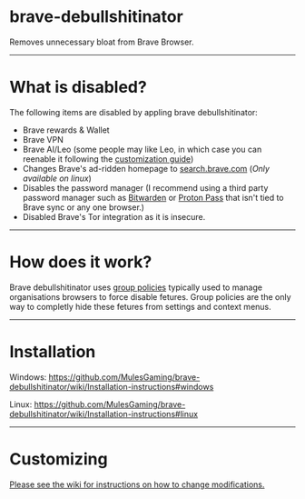 # brave-debullshitinator
Removes unnecessary bloat from Brave Browser.

-------

# What is disabled?

The following items are disabled by appling brave debullshitinator:

* Brave rewards & Wallet
* Brave VPN
* Brave AI/Leo (some people may like Leo, in which case you can reenable it following the [customization guide](https://github.com/MulesGaming/brave-debullshitinator/wiki/Customization))
* Changes Brave's ad-ridden homepage to [search.brave.com](https://search.brave.com) (*Only available on linux*)
* Disables the password manager (I recommend using a third party password manager such as [Bitwarden](https://bitwarden.com) or [Proton Pass](https://proton.me/pass) that isn't tied to Brave sync or any one browser.)
* Disabled Brave's Tor integration as it is insecure.

-------

# How does it work?

Brave debullshitinator uses [group policies](https://support.brave.com/hc/en-us/articles/360039248271-Group-Policy) typically used to manage organisations browsers to force disable fetures. Group policies are the only way to completly hide these fetures from settings and context menus.

-------

# Installation

Windows: https://github.com/MulesGaming/brave-debullshitinator/wiki/Installation-instructions#windows

Linux: https://github.com/MulesGaming/brave-debullshitinator/wiki/Installation-instructions#linux

-------

# Customizing

[Please see the wiki for instructions on how to change modifications.](https://github.com/MulesGaming/brave-debullshitinator/wiki/Customization)
